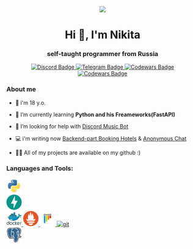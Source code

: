 <div id="header" align="center">
  <img src="https://media.giphy.com/media/M9gbBd9nbDrOTu1Mqx/giphy.gif" width="100"/>
</div>

<h1 align="center">Hi 👋, I'm Nikita</h1>
<h3 align="center">self-taught programmer from Russia</h3>
<div id="badges" align="center">
  <a target="_blank" href="https://discordapp.com/users/937370717429841941">
  <img src="https://img.shields.io/badge/Discord-darkblue?style=for-the-badge&logo=discord&logoColor=white" alt="Discord Badge"/>
  </a>
  <a target="_blank" href="https://t.me/Furn1ch" >
  <img src="https://img.shields.io/badge/Telegram-blue?style=for-the-badge&logo=telegram&logoColor=white" alt="Telegram Badge"/>
  </a>
  <a target="_blank" href="https://www.codewars.com/users/Furnich">
  <img src="https://img.shields.io/badge/Codewars-darkred?style=for-the-badge&logo=codewars&logoColor=white" alt="Codewars Badge"/>
  </a>
  <br>
  <a target="_blank" href="https://www.codewars.com/users/Furnich">
  <img src="https://www.codewars.com/users/Furnich/badges/large" alt="Codewars Badge">
  </a>
</div>


<h3 align="left"> About me</h3>

- 👨 i'm 18 y.o.

- 🌱 I’m currently learning **Python and his Freameworks(FastAPI)**

- 🤝 I’m looking for help with [Discord Music Bot](https://github.com/Furnich/Music-Discord-Bot_NOT-finished)

- 💻 i'm writing now [Backend-part Booking Hotels](https://github.com/Rerotsu/Booking-Hotels-Backend) & [Anonymous Chat](https://github.com/Rerotsu/Anonymous-Chat)

- 👨‍💻 All of my projects are available on my github :)


<h3 align="left">Languages and Tools:</h3>
<p align="left">

<a href="https://python.org"><img src="https://github.com/devicons/devicon/blob/master/icons/python/python-original.svg" alt="python" width="40" height="40"/></a> 
<br>
<a href="https://fastapi.tiangolo.com/" target="_blank" rel="noreferrer"> <img src="https://github.com/devicons/devicon/blob/master/icons/fastapi/fastapi-original.svg" alt="fastAPI" width="40" height="40"/>
</a>
<br>
<a href="https://www.docker.com/" target="_blank" rel="noreferrer"> <img src="https://raw.githubusercontent.com/devicons/devicon/master/icons/docker/docker-original-wordmark.svg" alt="docker" width="40" height="40"/>
</a> 
<a href="https://prometheus.io/" target="_blank" rel="noreferrer"> <img src="https://github.com/devicons/devicon/blob/master/icons/prometheus/prometheus-original.svg" alt="prometheus" width="40" height="40"/>
</a> 
<a href="https://pypi.org/project/pytest/" target="_blank" rel="noreferrer"> <img src="https://github.com/devicons/devicon/blob/master/icons/pytest/pytest-original.svg" alt="pytest" width="40" height="40"/>
</a> 
<a href="https://git-scm.com/" target="_blank" rel="noreferrer"> <img src="https://www.vectorlogo.zone/logos/git-scm/git-scm-icon.svg" alt="git" width="40" height="40"/>
</a> 
<br>
<a href="https://www.postgresql.org/" target="_blank" rel="noreferrer"> <img src="https://github.com/devicons/devicon/blob/master/icons/postgresql/postgresql-original.svg" alt="postgreSQL" width="40" height="40"/>
</a> 
</p>

